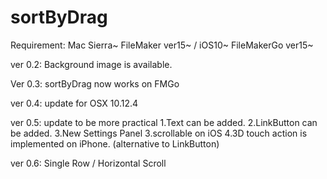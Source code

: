 # sortByDrag
Requirement: Mac Sierra~ FileMaker ver15~ / iOS10~ FileMakerGo ver15~

ver 0.2: Background image is available.

Ver 0.3: sortByDrag now works on FMGo

ver 0.4: update for OSX 10.12.4

ver 0.5: update to be more practical
1.Text can be added.
2.LinkButton can be added.
3.New Settings Panel
3.scrollable on iOS
4.3D touch action is implemented on iPhone.
(alternative to LinkButton)

ver 0.6: Single Row / Horizontal Scroll